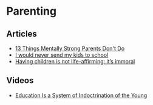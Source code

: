 # Parenting

## Articles

- [13 Things Mentally Strong Parents Don't Do](https://www.forbes.com/sites/amymorin/2017/09/18/13-things-mentally-strong-parents-dont-do/#3df6e9904273)
- [I would never send my kids to school](https://supermemo.guru/wiki/I_would_never_send_my_kids_to_school)
- [Having children is not life-affirming: it’s immoral](https://aeon.co/essays/having-children-is-not-life-affirming-its-immoral)

## Videos

- [Education Is a System of Indoctrination of the Young](https://www.youtube.com/watch?v=JVqMAlgAnlo)
